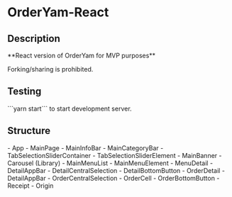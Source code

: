 # OrderYam-React

<h2>Description</h2>
**React version of OrderYam for MVP purposes**

Forking/sharing is prohibited.



<h2>Testing</h2>
```yarn start``` to start development server.



<h2>Structure</h2>
- App
  - MainPage
    - MainInfoBar
    - MainCategoryBar
      - TabSelectionSliderContainer
      - TabSelectionSliderElement
    - MainBanner
      - Carousel (Library)
    - MainMenuList
      - MainMenuElement
  - MenuDetail
    - DetailAppBar
    - DetailCentralSelection
    - DetailBottomButton
  - OrderDetail
    - DetailAppBar
    - OrderCentralSelection
      - OrderCell
    - OrderBottomButton
  - Receipt
  - Origin